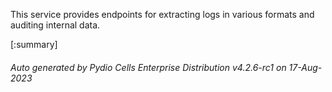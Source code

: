 






This service provides endpoints for extracting logs in various formats and auditing internal data.

[:summary]

###### Auto generated by Pydio Cells Enterprise Distribution v4.2.6-rc1 on 17-Aug-2023

